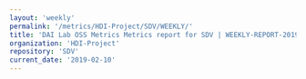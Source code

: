 ```yaml
---
layout: 'weekly'
permalink: '/metrics/HDI-Project/SDV/WEEKLY/'
title: 'DAI Lab OSS Metrics Metrics report for SDV | WEEKLY-REPORT-2019-02-10'
organization: 'HDI-Project'
repository: 'SDV'
current_date: '2019-02-10'
---
```

